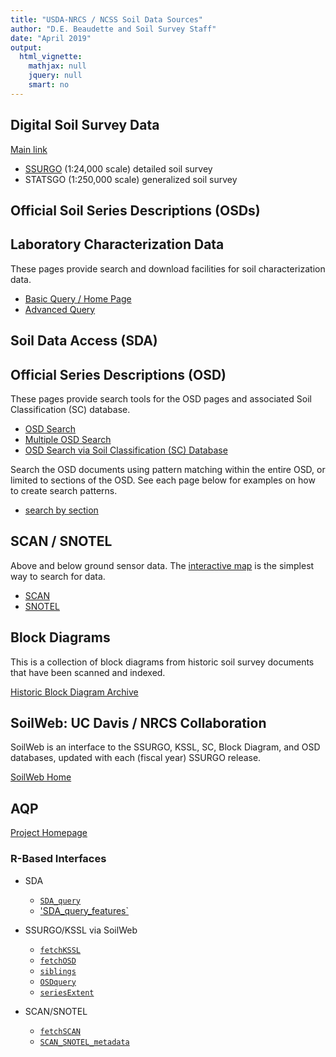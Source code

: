 ```yaml
---
title: "USDA-NRCS / NCSS Soil Data Sources"
author: "D.E. Beaudette and Soil Survey Staff"
date: "April 2019"
output:
  html_vignette:
    mathjax: null
    jquery: null
    smart: no
---
```



## Digital Soil Survey Data

[Main link](http://www.nrcs.usda.gov/wps/portal/nrcs/main/soils/survey/geo/)

   * [SSURGO](ssurgo.html) (1:24,000 scale) detailed soil survey
   * STATSGO (1:250,000 scale) generalized soil survey
   

## Official Soil Series Descriptions (OSDs)


## Laboratory Characterization Data

These pages provide search and download facilities for soil characterization data.

  * [Basic Query / Home Page](http://ncsslabdatamart.sc.egov.usda.gov/)
  * [Advanced Query](http://ncsslabdatamart.sc.egov.usda.gov/advquery.aspx)


## Soil Data Access (SDA)


## Official Series Descriptions (OSD)

These pages provide search tools for the OSD pages and associated Soil Classification (SC) database.

  * [OSD Search](https://soilseries.sc.egov.usda.gov/osdname.aspx)
  * [Multiple OSD Search](https://soilseries.sc.egov.usda.gov/osdlist.aspx)
  * [OSD Search via Soil Classification (SC) Database](https://soilseries.sc.egov.usda.gov/osdquery.aspx)

Search the OSD documents using pattern matching within the entire OSD, or limited to sections of the OSD. See each page below for examples on how to create search patterns.

  * [search by section](https://casoilresource.lawr.ucdavis.edu/osd-search/)


## SCAN / SNOTEL

Above and below ground sensor data. The [interactive map](http://www.wcc.nrcs.usda.gov/webmap/index.html#elements=&networks=SCAN&states=!&counties=!&hucs=&minElevation=&maxElevation=&elementSelectType=all&activeOnly=true&hucLabels=false&stationLabels=&overlays=&hucOverlays=&mode=stations&openSections=dataElement,parameter,date,elements,location,networks&controlsOpen=true&popup=&base=esriNgwm&lat=45.06&lon=-101.95&zoom=4&dataElement=PREC&parameter=PCTAVG&frequency=DAILY&duration=null&customDuration=&dayPart=E&year=2016&month=6&day=22&monthPart=E) is the simplest way to search for data.

   * [SCAN](http://www.wcc.nrcs.usda.gov/scan/)
   * [SNOTEL](http://www.wcc.nrcs.usda.gov/snow/)
   

## Block Diagrams

This is a collection of block diagrams from historic soil survey documents that have been scanned and indexed.

[Historic Block Diagram Archive](http://www.nrcs.usda.gov/wps/portal/nrcs/detail/soils/survey/geo/?cid=nrcs142p2_054317)
   


## SoilWeb: UC Davis / NRCS Collaboration

SoilWeb is an interface to the SSURGO, KSSL, SC, Block Diagram, and OSD databases, updated with each (fiscal year) SSURGO release.

[SoilWeb Home](https://casoilresource.lawr.ucdavis.edu/soilweb-apps)


## AQP

[Project Homepage](http://ncss-tech.github.io/AQP/)


### R-Based Interfaces

 * SDA
    + [`SDA_query`](http://ncss-tech.github.io/soilDB/docs/reference/SDA_query.html)
    + ['SDA_query_features`](http://ncss-tech.github.io/soilDB/docs/reference/SDA_query_features.html)

  * SSURGO/KSSL via SoilWeb
    + [`fetchKSSL`](http://ncss-tech.github.io/soilDB/docs/reference/fetchKSSL.html)
    + [`fetchOSD`](http://ncss-tech.github.io/soilDB/docs/reference/fetchOSD.html)
    + [`siblings`](http://ncss-tech.github.io/soilDB/docs/reference/siblings.html)
    + [`OSDquery`](http://ncss-tech.github.io/soilDB/docs/reference/OSDquery.html) 
    + [`seriesExtent`](http://ncss-tech.github.io/soilDB/docs/reference/seriesExtent.html)
    
  * SCAN/SNOTEL
    + [`fetchSCAN`](http://ncss-tech.github.io/soilDB/docs/reference/fetchSCAN.html)
    + [`SCAN_SNOTEL_metadata`](http://ncss-tech.github.io/soilDB/docs/reference/SCAN_SNOTEL_metadata.html)

